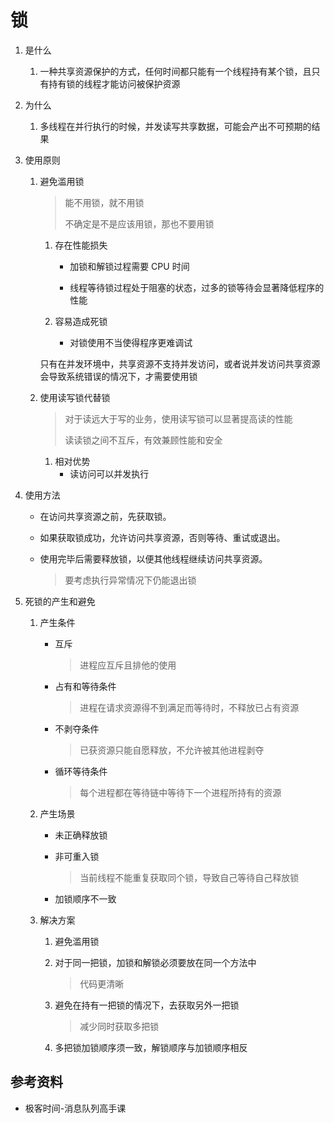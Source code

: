 # 锁

1. 是什么

   1. 一种共享资源保护的方式，任何时间都只能有一个线程持有某个锁，且只有持有锁的线程才能访问被保护资源

2. 为什么

   1. 多线程在并行执行的时候，并发读写共享数据，可能会产出不可预期的结果

3. 使用原则

   1. 避免滥用锁

      > 能不用锁，就不用锁
      >
      > 不确定是不是应该用锁，那也不要用锁

      1. 存在性能损失

         * 加锁和解锁过程需要 CPU 时间

         * 线程等待锁过程处于阻塞的状态，过多的锁等待会显著降低程序的性能

      2. 容易造成死锁

         * 对锁使用不当使得程序更难调试

      只有在并发环境中，共享资源不支持并发访问，或者说并发访问共享资源会导致系统错误的情况下，才需要使用锁

   2. 使用读写锁代替锁

      > 对于读远大于写的业务，使用读写锁可以显著提高读的性能
      >
      > 读读锁之间不互斥，有效兼顾性能和安全

      1. 相对优势
         * 读访问可以并发执行

4. 使用方法

   * 在访问共享资源之前，先获取锁。

   * 如果获取锁成功，允许访问共享资源，否则等待、重试或退出。

   * 使用完毕后需要释放锁，以便其他线程继续访问共享资源。

     > 要考虑执行异常情况下仍能退出锁

5. 死锁的产生和避免

   1. 产生条件

      * 互斥

        > 进程应互斥且排他的使用

      * 占有和等待条件

        > 进程在请求资源得不到满足而等待时，不释放已占有资源

      * 不剥夺条件

        > 已获资源只能自愿释放，不允许被其他进程剥夺

      * 循环等待条件

        > 每个进程都在等待链中等待下一个进程所持有的资源

   2. 产生场景

      * 未正确释放锁

      * 非可重入锁

        > 当前线程不能重复获取同个锁，导致自己等待自己释放锁

      * 加锁顺序不一致

   3. 解决方案

      1. 避免滥用锁

      2. 对于同一把锁，加锁和解锁必须要放在同一个方法中

         > 代码更清晰

      3. 避免在持有一把锁的情况下，去获取另外一把锁

         > 减少同时获取多把锁

      4. 多把锁加锁顺序须一致，解锁顺序与加锁顺序相反

## 参考资料

* 极客时间-消息队列高手课